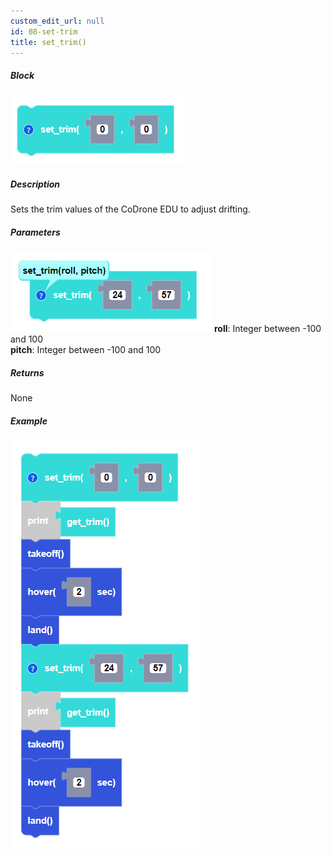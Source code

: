 ```yaml
---
custom_edit_url: null
id: 08-set-trim
title: set_trim()
---
```


##### Block

![set trim block image](set_trim.PNG)

##### Description

Sets the trim values of the CoDrone EDU to adjust drifting.

##### Parameters
![set trim block param image](set_trim_params.PNG)
**roll**: Integer between -100 and 100 <br /> 
**pitch**: Integer between -100 and 100 <br /> 

##### Returns

None

##### Example

![set trim example](set_trim_example.PNG)
